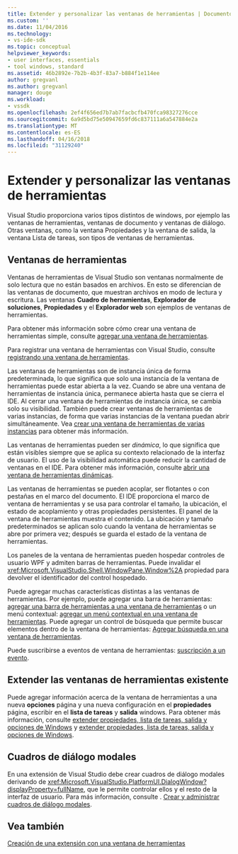 ```yaml
---
title: Extender y personalizar las ventanas de herramientas | Documentos de Microsoft
ms.custom: ''
ms.date: 11/04/2016
ms.technology:
- vs-ide-sdk
ms.topic: conceptual
helpviewer_keywords:
- user interfaces, essentials
- tool windows, standard
ms.assetid: 46b2892e-7b2b-4b3f-83a7-b884f1e114ee
author: gregvanl
ms.author: gregvanl
manager: douge
ms.workload:
- vssdk
ms.openlocfilehash: 2ef4f656ed7b7ab7facbcfb470fca98327276cce
ms.sourcegitcommit: 6a9d5bd75e50947659fd6c837111a6a547884e2a
ms.translationtype: MT
ms.contentlocale: es-ES
ms.lasthandoff: 04/16/2018
ms.locfileid: "31129240"
---
```

# <a name="extending-and-customizing-tool-windows"></a>Extender y personalizar las ventanas de herramientas
Visual Studio proporciona varios tipos distintos de windows, por ejemplo las ventanas de herramientas, ventanas de documento y ventanas de diálogo. Otras ventanas, como la ventana Propiedades y la ventana de salida, la ventana Lista de tareas, son tipos de ventanas de herramientas.  
  
## <a name="tool-windows"></a>Ventanas de herramientas  
 Ventanas de herramientas de Visual Studio son ventanas normalmente de solo lectura que no están basados en archivos. En esto se diferencian de las ventanas de documento, que muestran archivos en modo de lectura y escritura. Las ventanas **Cuadro de herramientas**, **Explorador de soluciones**, **Propiedades** y el **Explorador web** son ejemplos de ventanas de herramientas.  
  
 Para obtener más información sobre cómo crear una ventana de herramientas simple, consulte [agregar una ventana de herramientas](../extensibility/adding-a-tool-window.md).  
  
 Para registrar una ventana de herramientas con Visual Studio, consulte [registrando una ventana de herramientas](../extensibility/registering-a-tool-window.md).  
  
 Las ventanas de herramientas son de instancia única de forma predeterminada, lo que significa que solo una instancia de la ventana de herramientas puede estar abierta a la vez. Cuando se abre una ventana de herramientas de instancia única, permanece abierta hasta que se cierra el IDE. Al cerrar una ventana de herramientas de instancia única, se cambia solo su visibilidad. También puede crear ventanas de herramientas de varias instancias, de forma que varias instancias de la ventana puedan abrir simultáneamente. Vea [crear una ventana de herramientas de varias instancias](../extensibility/creating-a-multi-instance-tool-window.md) para obtener más información.  
  
 Las ventanas de herramientas pueden ser *dinámica*, lo que significa que están visibles siempre que se aplica su contexto relacionado de la interfaz de usuario. El uso de la visibilidad automática puede reducir la cantidad de ventanas en el IDE. Para obtener más información, consulte [abrir una ventana de herramientas dinámicas](../extensibility/opening-a-dynamic-tool-window.md).  
  
 Las ventanas de herramientas se pueden acoplar, ser flotantes o con pestañas en el marco del documento. El IDE proporciona el marco de ventana de herramientas y se usa para controlar el tamaño, la ubicación, el estado de acoplamiento y otras propiedades persistentes. El panel de la ventana de herramientas muestra el contenido. La ubicación y tamaño predeterminados se aplican solo cuando la ventana de herramientas se abre por primera vez; después se guarda el estado de la ventana de herramientas.  
  
 Los paneles de la ventana de herramientas pueden hospedar controles de usuario WPF y admiten barras de herramientas. Puede invalidar el <xref:Microsoft.VisualStudio.Shell.WindowPane.Window%2A> propiedad para devolver el identificador del control hospedado.  
  
 Puede agregar muchas características distintas a las ventanas de herramientas. Por ejemplo, puede agregar una barra de herramientas: [agregar una barra de herramientas a una ventana de herramientas](../extensibility/adding-a-toolbar-to-a-tool-window.md) o un menú contextual: [agregar un menú contextual en una ventana de herramientas](../extensibility/adding-a-shortcut-menu-in-a-tool-window.md). Puede agregar un control de búsqueda que permite buscar elementos dentro de la ventana de herramientas: [Agregar búsqueda en una ventana de herramientas](../extensibility/adding-search-to-a-tool-window.md).  
  
 Puede suscribirse a eventos de ventana de herramientas: [suscripción a un evento](../extensibility/subscribing-to-an-event.md).  
  
## <a name="extending-existing-tool-windows"></a>Extender las ventanas de herramientas existente  
 Puede agregar información acerca de la ventana de herramientas a una nueva **opciones** página y una nueva configuración en el **propiedades** página, escribir en el **lista de tareas** y **salida**  windows. Para obtener más información, consulte [extender propiedades, lista de tareas, salida y opciones de Windows](../extensibility/extending-the-properties-task-list-output-and-options-windows.md) y [extender propiedades, lista de tareas, salida y opciones de Windows](../extensibility/extending-the-properties-task-list-output-and-options-windows.md).  
  
## <a name="modal-dialog-boxes"></a>Cuadros de diálogo modales  
 En una extensión de Visual Studio debe crear cuadros de diálogo modales derivando de <xref:Microsoft.VisualStudio.PlatformUI.DialogWindow?displayProperty=fullName>, que le permite controlar ellos y el resto de la interfaz de usuario. Para más información, consulte . [Crear y administrar cuadros de diálogo modales](../extensibility/creating-and-managing-modal-dialog-boxes.md).  
  
## <a name="see-also"></a>Vea también  
 [Creación de una extensión con una ventana de herramientas](../extensibility/creating-an-extension-with-a-tool-window.md)